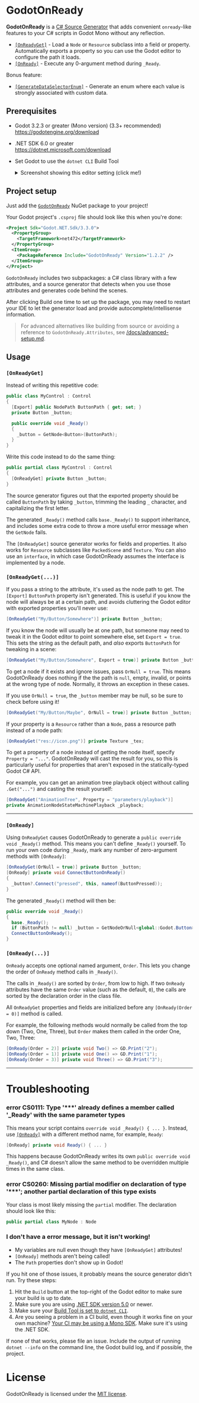 # GodotOnReady

**GodotOnReady** is a [C# Source Generator] that adds convenient `onready`-like
features to your C# scripts in Godot Mono without any reflection.

* [`[OnReadyGet]`](#onreadyget) - Load a `Node` or `Resource` subclass into a
  field or property. Automatically exports a property so you can use the Godot
  editor to configure the path it loads.
* [`[OnReady]`](#OnReady) - Execute any 0-argument method during `_Ready`.

Bonus feature:

* [`[GenerateDataSelectorEnum]`](docs/GenerateDataSelectorEnum.md) - Generate an enum
  where each value is strongly associated with custom data.

## Prerequisites

* Godot 3.2.3 or greater (Mono version) (3.3+ recommended)  
  <https://godotengine.org/download>

* .NET SDK 6.0 or greater  
  <https://dotnet.microsoft.com/download>

* Set Godot to use the `dotnet CLI` Build Tool  
  <details><summary>Screenshot showing this editor setting (click me!)</summary>

  ![](docs/img/EditorSettings-BuildTool-cli.png)

  </details>

## Project setup

Just add the [`GodotOnReady`](https://www.nuget.org/packages/GodotOnReady)
NuGet package to your project!

Your Godot project's `.csproj` file should look like this when you're done:

```xml
<Project Sdk="Godot.NET.Sdk/3.3.0">
  <PropertyGroup>
    <TargetFramework>net472</TargetFramework>
  </PropertyGroup>
  <ItemGroup>
    <PackageReference Include="GodotOnReady" Version="1.2.2" />
  </ItemGroup>
</Project>
```

`GodotOnReady` includes two subpackages: a C# class library with a few attributes, and a source generator that detects when you use those attributes and generates code behind the scenes.

After clicking Build one time to set up the package, you may need to restart your IDE to let the generator load and provide autocomplete/intellisense information.

> For advanced alternatives like building from source or avoiding a reference to `GodotOnReady.Attributes`, see [/docs/advanced-setup.md](/docs/advanced-setup.md).

## Usage

### `[OnReadyGet]`

Instead of writing this repetitive code:

```cs
public class MyControl : Control
{
  [Export] public NodePath ButtonPath { get; set; }
  private Button _button;

  public override void _Ready()
  {
    _button = GetNode<Button>(ButtonPath);
  }
}
```

Write this code instead to do the same thing:

```cs
public partial class MyControl : Control
{
  [OnReadyGet] private Button _button;
}
```

The source generator figures out that the exported property should be called
`ButtonPath` by taking `_button`, trimming the leading `_` character, and
capitalizing the first letter.

The generated `_Ready()` method calls `base._Ready()` to support inheritance,
and includes some extra code to throw a more useful error message when the
`GetNode` fails.

The `[OnReadyGet]` source generator works for fields and properties. It also
works for `Resource` subclasses like `PackedScene` and `Texture`. You can also
use an `interface`, in which case GodotOnReady assumes the interface is
implemented by a node.

### `[OnReadyGet(...)]`

If you pass a string to the attribute, it's used as the node path to get. The
`[Export]` `ButtonPath` property isn't generated. This is useful if you know the
node will always be at a certain path, and avoids cluttering the Godot editor
with exported properties you'll never use:

```cs
[OnReadyGet("My/Button/Somewhere")] private Button _button;
```

If you know the node will usually be at one path, but someone may need to tweak
it in the Godot editor to point somewhere else, set `Export = true`. This sets
the string as the default path, and *also* exports `ButtonPath` for tweaking in
a scene:

```cs
[OnReadyGet("My/Button/Somewhere", Export = true)] private Button _button;
```

To get a node if it exists and ignore issues, pass `OrNull = true`. This means
GodotOnReady does nothing if the the path is `null`, empty, invalid, or points
at the wrong type of node. Normally, it throws an exception in these cases.

If you use `OrNull = true`, the `_button` member may be null, so be sure to
check before using it!

```cs
[OnReadyGet("My/Button/Maybe", OrNull = true)] private Button _button;
```

If your property is a `Resource` rather than a `Node`, pass a resource path
instead of a node path:

```cs
[OnReadyGet("res://icon.png")] private Texture _tex;
```

To get a property of a node instead of getting the node itself, specify
`Property = "..."`. GodotOnReady will cast the result for you, so this is
particularly useful for properties that aren't exposed in the statically-typed
Godot C# API.

For example, you can get an animation tree playback object without calling
`.Get("...")` and casting the result yourself:

```cs
[OnReadyGet("AnimationTree", Property = "parameters/playback")]
private AnimationNodeStateMachinePlayback _playback;
```

---

### `[OnReady]`

Using `OnReadyGet` causes GodotOnReady to generate a `public override void
_Ready()` method. This means you can't define `_Ready()` yourself. To run your
own code during `_Ready`, mark any number of zero-argument methods with
`[OnReady]`:

```cs
[OnReadyGet(OrNull = true)] private Button _button;
[OnReady] private void ConnectButtonOnReady()
{
  _button?.Connect("pressed", this, nameof(ButtonPressed));
}
```

The generated `_Ready()` method will then be:

```cs
public override void _Ready()
{
  base._Ready();
  if (ButtonPath != null) _button = GetNodeOrNull<global::Godot.Button>(ButtonPath);
  ConnectButtonOnReady();
}
```

### `[OnReady(...)]`

`OnReady` accepts one optional named argument, `Order`. This lets you change the order of `OnReady` method calls in `_Ready()`.

The calls in `_Ready()` are sorted by `Order`, from low to high. If two `OnReady` attributes have the same `Order` value (such as the default, `0`), the calls are sorted by the declaration order in the class file.

All `OnReadyGet` properties and fields are initialized before any `[OnReady(Order = 0)]` method is called.

For example, the following methods would normally be called from the top down (Two, One, Three), but `Order` makes them called in the order One, Two, Three:

```cs
[OnReady(Order = 2)] private void Two() => GD.Print("2");
[OnReady(Order = 1)] private void One() => GD.Print("1");
[OnReady(Order = 3)] private void Three() => GD.Print("3");
```

---

# Troubleshooting

### error CS0111: Type '***' already defines a member called '_Ready' with the same parameter types

This means your script contains `override void _Ready() { ... }`. Instead, use [`[OnReady]`](#OnReady) with a different method name, for example, `Ready`:

```cs
[OnReady] private void Ready() { ... }
```

This happens because GodotOnReady writes its own `public override void _Ready()`, and C# doesn't allow the same method to be overridden multiple times in the same class.

### error CS0260: Missing partial modifier on declaration of type '***'; another partial declaration of this type exists

Your class is most likely missing the `partial` modifier. The declaration
should look like this:

```cs
public partial class MyNode : Node
```

### I don't have a error message, but it isn't working!

* My variables are null even though they have `[OnReadyGet]` attributes!
* `[OnReady]` methods aren't being called!
* The `Path` properties don't show up in Godot!

If you hit one of those issues, it probably means the source generator didn't run.
Try these steps:

1. Hit the `Build` button at the top-right of the Godot editor to make sure your build is up to date.
1. Make sure you are using [.NET SDK version 5.0](#Prerequisites) or newer.
1. Make sure your [Build Tool is set to `dotnet CLI`](#Prerequisites).
1. Are you seeing a problem in a CI build, even though it works fine on your own machine? [Your CI may be using a Mono SDK](https://github.com/abarichello/godot-ci/issues/80). Make sure it's using the .NET SDK.

If none of that works, please file an issue. Include the output of
running `dotnet --info` on the command line, the Godot build log,
and if possible, the project.

# License

GodotOnReady is licensed under the [MIT license](LICENSE).


[C# Source Generator]: https://devblogs.microsoft.com/dotnet/new-c-source-generator-samples/
